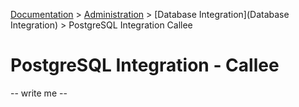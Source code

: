 [Documentation](.) > [Administration](Administration) > [Database Integration](Database Integration) > PostgreSQL Integration Callee

# PostgreSQL Integration - Callee

-- write me --

